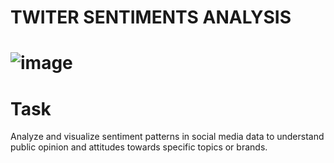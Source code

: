# TWITER SENTIMENTS ANALYSIS
# ![image](https://github.com/lavEche/prodigy-DS-04/assets/124572155/f62d01a3-16df-458d-bca8-2f15fe28733c)

# Task
Analyze and visualize sentiment patterns in social media data to understand public opinion and attitudes towards specific topics or brands.
